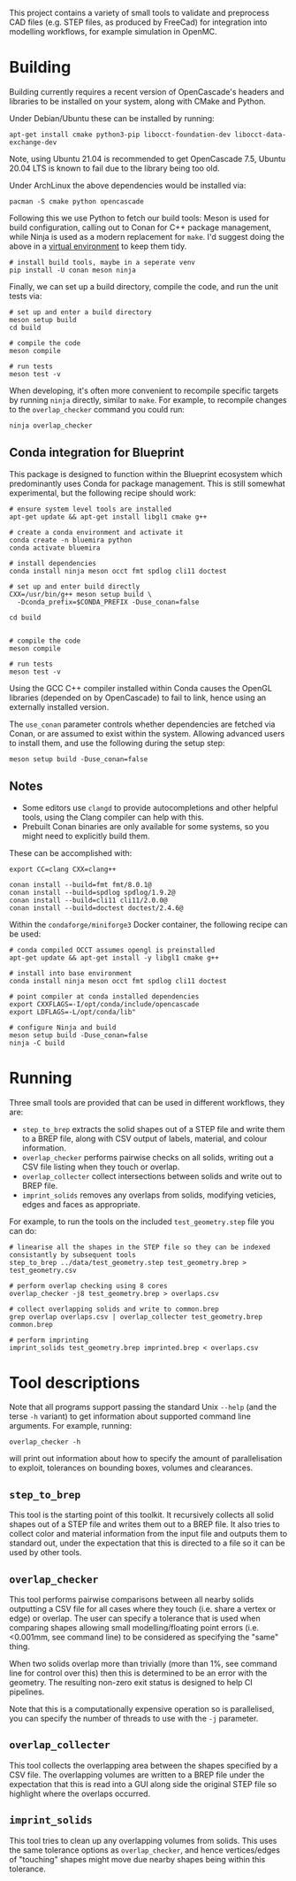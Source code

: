 This project contains a variety of small tools to validate and
preprocess CAD files (e.g. STEP files, as produced by FreeCad) for
integration into modelling workflows, for example simulation in
OpenMC.

# Building

Building currently requires a recent version of OpenCascade's headers
and libraries to be installed on your system, along with CMake and
Python.

Under Debian/Ubuntu these can be installed by running:

```shell
apt-get install cmake python3-pip libocct-foundation-dev libocct-data-exchange-dev
```

Note, using Ubuntu 21.04 is recommended to get OpenCascade 7.5, Ubuntu
20.04 LTS is known to fail due to the library being too old.

Under ArchLinux the above dependencies would be installed via:

```shell
pacman -S cmake python opencascade
```

Following this we use Python to fetch our build tools: Meson is used
for build configuration, calling out to Conan for C++ package
management, while Ninja is used as a modern replacement for `make`.
I'd suggest doing the above in a [virtual environment][pyvenv] to keep
them tidy.


```shell
# install build tools, maybe in a seperate venv
pip install -U conan meson ninja
```

Finally, we can set up a build directory, compile the code, and run
the unit tests via:

```shell
# set up and enter a build directory
meson setup build
cd build

# compile the code
meson compile

# run tests
meson test -v
```

When developing, it's often more convenient to recompile specific
targets by running `ninja` directly, similar to `make`. For example,
to recompile changes to the `overlap_checker` command you could run:

```shell
ninja overlap_checker
```

## Conda integration for Blueprint

This package is designed to function within the Blueprint ecosystem
which predominantly uses Conda for package management. This is still
somewhat experimental, but the following recipe should work:

```shell
# ensure system level tools are installed
apt-get update && apt-get install libgl1 cmake g++

# create a conda environment and activate it
conda create -n bluemira python
conda activate bluemira

# install dependencies
conda install ninja meson occt fmt spdlog cli11 doctest

# set up and enter build directly
CXX=/usr/bin/g++ meson setup build \
  -Dconda_prefix=$CONDA_PREFIX -Duse_conan=false

cd build


# compile the code
meson compile

# run tests
meson test -v
```

Using the GCC C++ compiler installed within Conda causes the OpenGL
libraries (depended on by OpenCascade) to fail to link, hence using an
externally installed version.

The `use_conan` parameter controls whether dependencies are fetched
via Conan, or are assumed to exist within the system. Allowing
advanced users to install them, and use the following during the setup
step:

```shell
meson setup build -Duse_conan=false
```

## Notes

 * Some editors use `clangd` to provide autocompletions and other
   helpful tools, using the Clang compiler can help with this.
 * Prebuilt Conan binaries are only available for some systems, so you
   might need to explicitly build them.

These can be accomplished with:

```shell
export CC=clang CXX=clang++

conan install --build=fmt fmt/8.0.1@
conan install --build=spdlog spdlog/1.9.2@
conan install --build=cli11 cli11/2.0.0@
conan install --build=doctest doctest/2.4.6@
```

Within the `condaforge/miniforge3` Docker container, the following
recipe can be used:

```shell
# conda compiled OCCT assumes opengl is preinstalled
apt-get update && apt-get install -y libgl1 cmake g++

# install into base environment
conda install ninja meson occt fmt spdlog cli11 doctest

# point compiler at conda installed dependencies
export CXXFLAGS=-I/opt/conda/include/opencascade
export LDFLAGS=-L/opt/conda/lib"

# configure Ninja and build
meson setup build -Duse_conan=false
ninja -C build
```

# Running

Three small tools are provided that can be used in different
workflows, they are:

 * `step_to_brep` extracts the solid shapes out of a STEP file and
   write them to a BREP file, along with CSV output of labels,
   material, and colour information.
 * `overlap_checker` performs pairwise checks on all solids, writing
   out a CSV file listing when they touch or overlap.
 * `overlap_collecter` collect intersections between solids and write
   out to BREP file.
 * `imprint_solids` removes any overlaps from solids, modifying
   veticies, edges and faces as appropriate.

For example, to run the tools on the included `test_geometry.step`
file you can do:

```shell
# linearise all the shapes in the STEP file so they can be indexed consistantly by subsequent tools
step_to_brep ../data/test_geometry.step test_geometry.brep > test_geometry.csv

# perform overlap checking using 8 cores
overlap_checker -j8 test_geometry.brep > overlaps.csv

# collect overlapping solids and write to common.brep
grep overlap overlaps.csv | overlap_collecter test_geometry.brep common.brep

# perform imprinting
imprint_solids test_geometry.brep imprinted.brep < overlaps.csv
```

# Tool descriptions

Note that all programs support passing the standard Unix `--help` (and
the terse `-h` variant) to get information about supported command
line arguments. For example, running:

```shell
overlap_checker -h
```

will print out information about how to specify the amount of
parallelisation to exploit, tolerances on bounding boxes, volumes and
clearances.

## `step_to_brep`

This tool is the starting point of this toolkit. It recursively
collects all solid shapes out of a STEP file and writes them out to a
BREP file. It also tries to collect color and material information
from the input file and outputs them to standard out, under the
expectation that this is directed to a file so it can be used by other
tools.

## `overlap_checker`

This tool performs pairwise comparisons between all nearby solids
outputting a CSV file for all cases where they touch (i.e. share a
vertex or edge) or overlap. The user can specify a tolerance that is
used when comparing shapes allowing small modelling/floating point
errors (i.e. <0.001mm, see command line) to be considered as
specifying the "same" thing.

When two solids overlap more than trivially (more than 1%, see command
line for control over this) then this is determined to be an error
with the geometry. The resulting non-zero exit status is designed to
help CI pipelines.

Note that this is a computationally expensive operation so is
parallelised, you can specify the number of threads to use with the
`-j` parameter.

## `overlap_collecter`

This tool collects the overlapping area between the shapes specified
by a CSV file. The overlapping volumes are written to a BREP file
under the expectation that this is read into a GUI along side the
original STEP file so highlight where the overlaps occurred.

## `imprint_solids`

This tool tries to clean up any overlapping volumes from solids. This
uses the same tolerance options as `overlap_checker`, and hence
vertices/edges of "touching" shapes might move due nearby shapes being
within this tolerance.

[pyvenv]: https://docs.python.org/3/tutorial/venv.html
